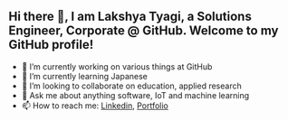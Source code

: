 ## Hi there 👋, I am Lakshya Tyagi, a Solutions Engineer, Corporate @ GitHub. Welcome to my GitHub profile!

- 🔭 I’m currently working on various things at GitHub
- 🌱 I’m currently learning Japanese 
- 👯 I’m looking to collaborate on education, applied research
- 💬 Ask me about anything software, IoT and machine learning
- 📫 How to reach me: [Linkedin](https://in.linkedin.com/in/lakshyatyagi), [Portfolio](https://lakshyatyagi.me/)


